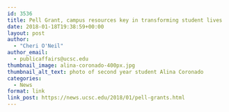 ```yaml
---
id: 3536
title: Pell Grant, campus resources key in transforming student lives
date: 2018-01-18T19:38:59+00:00
layout: post
author:
  - "Cheri O'Neil"
author_email:
  - publicaffairs@ucsc.edu
thumbnail_image: alina-coronado-400px.jpg
thumbnail_alt_text: photo of second year student Alina Coronado
categories:
  - News
format: link
link_post: https://news.ucsc.edu/2018/01/pell-grants.html
---
```

